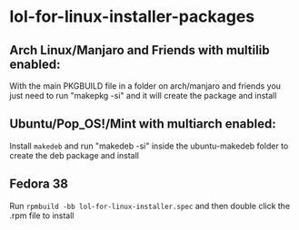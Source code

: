 # lol-for-linux-installer-packages

## Arch Linux/Manjaro and Friends with multilib enabled:
With the main PKGBUILD file in a folder on arch/manjaro and friends you just need to run "makepkg -si" and it will create the package and install

## Ubuntu/Pop_OS!/Mint with multiarch enabled:
Install `makedeb` and run "makedeb -si" inside the ubuntu-makedeb folder to create the deb package and install

## Fedora 38
Run `rpmbuild -bb lol-for-linux-installer.spec` and then double click the .rpm file to install
